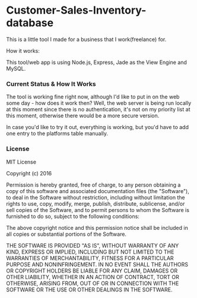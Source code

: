 # Customer-Sales-Inventory-database

This is a little tool I made for a business that I work(freelance) for.

How it works:

This tool/web app is using Node.js, Express, Jade as the View Engine and MySQL.

### Current Status & How It Works

The tool is working fine right now, although I'd like to put in on the web some day - how does it work then?
Well, the web server is being run locally at this moment since there is no authentication, it's not on my priority list at this moment, otherwise there would be a more secure version.

In case you'd like to try it out, everything is working, but you'd have to add one entry to the platforms table manually.

### License

MIT License

Copyright (c) 2016

Permission is hereby granted, free of charge, to any person obtaining a copy
of this software and associated documentation files (the "Software"), to deal
in the Software without restriction, including without limitation the rights
to use, copy, modify, merge, publish, distribute, sublicense, and/or sell
copies of the Software, and to permit persons to whom the Software is
furnished to do so, subject to the following conditions:

The above copyright notice and this permission notice shall be included in all
copies or substantial portions of the Software.

THE SOFTWARE IS PROVIDED "AS IS", WITHOUT WARRANTY OF ANY KIND, EXPRESS OR
IMPLIED, INCLUDING BUT NOT LIMITED TO THE WARRANTIES OF MERCHANTABILITY,
FITNESS FOR A PARTICULAR PURPOSE AND NONINFRINGEMENT. IN NO EVENT SHALL THE
AUTHORS OR COPYRIGHT HOLDERS BE LIABLE FOR ANY CLAIM, DAMAGES OR OTHER
LIABILITY, WHETHER IN AN ACTION OF CONTRACT, TORT OR OTHERWISE, ARISING FROM,
OUT OF OR IN CONNECTION WITH THE SOFTWARE OR THE USE OR OTHER DEALINGS IN THE
SOFTWARE.
